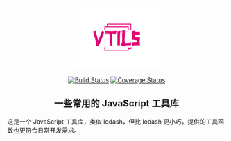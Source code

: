 <p align="center"><img width="200" src="./logo.svg" alt="logo"></p>

<p align="center"><a href="https://travis-ci.org/fjc0k/vtils"><img src="https://travis-ci.org/fjc0k/vtils.svg?branch=master" alt="Build Status"></a> <a href="https://codecov.io/gh/fjc0k/vtils"><img src="https://codecov.io/gh/fjc0k/vtils/branch/master/graph/badge.svg" alt="Coverage Status"></a></p>

<h2 align="center">一些常用的 JavaScript 工具库</h2>

这是一个 JavaScript 工具库，类似 lodash，但比 lodash 更小巧，提供的工具函数也更符合日常开发需求。

